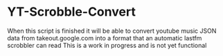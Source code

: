 # YT-Scrobble-Convert
When this script is finished it will be able to convert youtube music JSON data from takeout.google.com into a format that an automatic lastfm scrobbler can read
This is a work in progress and is not yet functional